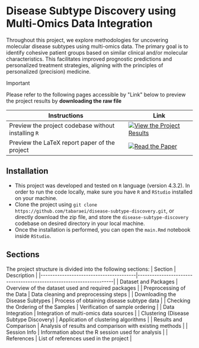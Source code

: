# Disease Subtype Discovery using Multi-Omics Data Integration

Throughout this project, we explore methodologies for uncovering molecular disease subtypes using multi-omics data. The primary goal is to identify cohesive patient groups based on similar clinical and/or molecular characteristics. This facilitates improved prognostic predictions and personalized treatment strategies, aligning with the principles of personalized (precision) medicine.

> [!IMPORTANT]
> Please refer to the following pages accessible by "Link" below to preview the project results by **downloading the raw file**
> 
> | Instructions | Link |
> |--------------|------|
> | Preview the project codebase without installing `R` | [![View the Project Results](https://img.shields.io/badge/View%20Project%20Results-HTML-blue)](https://github.com/tabaraei/disease-subtype-discovery/blob/master/main.html) |
> | Preview the LaTeX report paper of the project | [![Read the Paper](https://img.shields.io/badge/Read%20the%20Paper-PDF-red)](https://github.com/tabaraei/disease-subtype-discovery/blob/master/report/report.pdf) |

## Installation
- This project was developed and tested on `R` language (version 4.3.2). In order to run the code locally, make sure you have `R` and `RStudio` installed on your machine.
- Clone the project using `git clone https://github.com/tabaraei/disease-subtype-discovery.git`, or directly download the zip file, and store the `disease-subtype-discovery` codebase on desired directory in your local machine.
- Once the installation is performed, you can open the `main.Rmd` notebook inside `RStudio`.

## Sections
The project structure is divided into the following sections:
| Section                                | Description                                                        |
|----------------------------------------|--------------------------------------------------------------------|
| Dataset and Packages                   | Overview of the dataset used and required packages                 |
| Preprocessing of the Data              | Data cleaning and preprocessing steps                              |
| Downloading the Disease Subtypes       | Process of obtaining disease subtype data                          |
| Checking the Ordering of the Samples   | Verification of sample ordering                                    |
| Data Integration                       | Integration of multi-omics data sources                            |
| Clustering (Disease Subtype Discovery) | Application of clustering algorithms                               |
| Results and Comparison                 | Analysis of results and comparison with existing methods           |
| Session Info                           | Information about the R session used for analysis                  |
| References                             | List of references used in the project                             |

